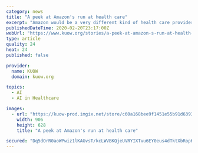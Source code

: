 ```yaml
---
category: news
title: "A peek at Amazon's run at health care"
excerpt: "Amazon would be a very different kind of health care provider. It knows what books you read, what chocolate you buy, and it uses powerful artificial intelligence to understand customers more deeply. Those tools could be used to diagnose illnesses remotely through A.I. analysis of imagery (point your smartphone camera down your throat and say ..."
publishedDateTime: 2020-02-20T23:17:00Z
webUrl: "https://www.kuow.org/stories/a-peek-at-amazon-s-run-at-health-care"
type: article
quality: 24
heat: 24
published: false

provider:
  name: KUOW
  domain: kuow.org

topics:
  - AI
  - AI in Healthcare

images:
  - url: "https://kuow-prod.imgix.net/store/c60a168bee9f1451e55b91d63933804e.jpg?fm=jpg&fit=max&w=1200&h=628&q=80"
    width: 906
    height: 628
    title: "A peek at Amazon's run at health care"

secured: "Dq5dOrR0aoWPwiz1lKAGvsT/kcLWVBKQjeUVRYIXTvu6EY0eus4dTktXbRopKyVbK7JUhztouflJ3cKJTfXKaWnj9V2xzH7vYy06tSnY9BwneUgVfQ1h2ugVJFcRhVHQjaoQL0fijwjD5uYCmPx3gDSnMUz+njQeOSn7uKfsp6mzo5H6FPczxzOkQ4ODRoyD8VRIcSfzNF9pN5tTniEyvWNcV+2loXzckPvQ/M79lcQ8iBadh80m5fJBk4KZJJgtee2IOApexVhOGCkd7sLVRrBesGKfrGLwkCXsyENTXKTeZ96VXbtL758DncVN7p72;KDj+GuVnVtjLVvR6KTAZIQ=="
---
```


